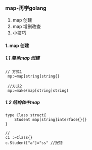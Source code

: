 ### map-再学golang
1. map 创建
2. map 增删改查
3. 小技巧
   

#### 1. map 创建
##### 1.1 简单map 创建
```
// 方式1
 mp:=map[string]string{}

 //方式2
 mp:=make(map[string]string)

```
##### 1.2 结构体中map

```
type Class struct{
    Student map[string]interface{}{}
}

//
c1 :=Class{}
c.Student["a"]="ss" //报错



```
